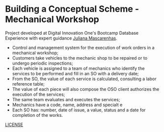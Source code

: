 # Building a Conceptual Scheme - Mechanical Workshop

Project developed at Digital Innovation One's Bootcamp Database Experience with expert guidance [Juliana Mascarenhas](https://www.linkedin.com/in/juliana-mascarenhas-00349426/ "Juliana Mascarenhas").

* Control and management system for the execution of work orders in a mechanical workshop;
* Customers take vehicles to the mechanic shop to be repaired or to undergo periodic inspections;
* Each vehicle is assigned to a team of mechanics who identify the services to be performed and fill in an SO with a delivery date;
* From the SO, the value of each service is calculated, consulting a labor reference table;
* The value of each piece will also compose the OSO client authorizes the execution of the services;
* The same team evaluates and executes the services;
* Mechanics have a code, name, address and specialt e
* Each SO has: number, date of issue, a value, status and a date for completion of the works.

[LICENSE](./LICENSE)
